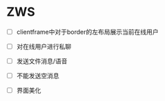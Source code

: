 # ZWS
- [ ] clientframe中对于border的左布局展示当前在线用户
- [ ] 对在线用户进行私聊
- [ ] 发送文件消息/语音
- [ ] 不能发送空消息
- [ ] 界面美化

